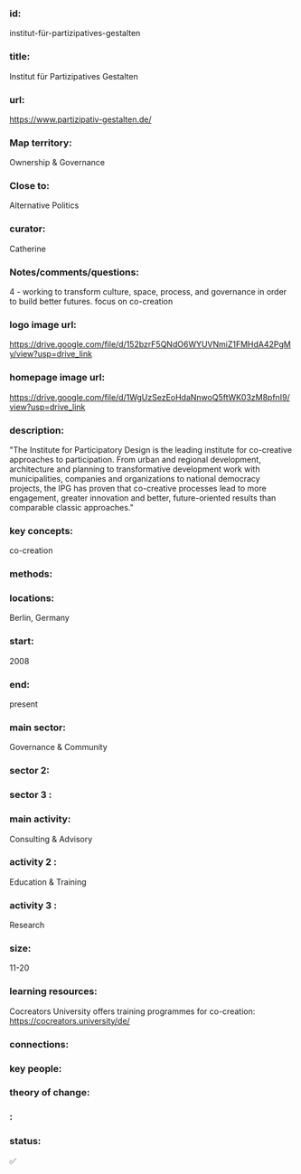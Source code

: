 ### id: 
  institut-für-partizipatives-gestalten
### title: 
  Institut für Partizipatives Gestalten
### url: 
  https://www.partizipativ-gestalten.de/
### Map territory: 
  Ownership & Governance
### Close to: 
  Alternative Politics
### curator: 
  Catherine
### Notes/comments/questions: 
  4 - working to transform culture, space, process, and governance in order to build better futures. focus on co-creation
### logo image url: 
  https://drive.google.com/file/d/152bzrF5QNdO6WYUVNmiZ1FMHdA42PgMy/view?usp=drive_link
### homepage image url: 
  https://drive.google.com/file/d/1WgUzSezEoHdaNnwoQ5ftWK03zM8pfnI9/view?usp=drive_link
### description: 
  "The Institute for Participatory Design is the leading institute for co-creative approaches to participation. From urban and regional development, architecture and planning to transformative development work with municipalities, companies and organizations to national democracy projects, the IPG has proven that co-creative processes lead to more engagement, greater innovation and better, future-oriented results than comparable classic approaches."
### key concepts: 
  co-creation
### methods: 
  
### locations: 
  Berlin, Germany
### start: 
  2008
### end: 
  present
### main sector: 
  Governance & Community
### sector 2: 
  
### sector 3 : 
  
### main activity: 
  Consulting & Advisory
### activity 2 : 
  Education & Training
### activity 3 : 
  Research
### size: 
  11-20
### learning resources: 
  Cocreators University offers training programmes for co-creation: https://cocreators.university/de/
### connections: 
  
### key people: 
  
### theory of change: 
  
### : 
  
### status: 
  ✅
